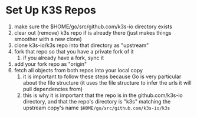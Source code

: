 # Set Up K3S Repos

1. make sure the $HOME/go/src/github.com/k3s-io directory exists
1. clear out (remove) k3s repo if is already there (just makes things smoother with a new clone)
1. clone k3s-io/k3s repo into that directory as "upstream"
1. fork that repo so that you have a private fork of it
   1. if you already have a fork, sync it
1. add your fork repo as "origin"
1. fetch all objects from both repos into your local copy
   1. it is important to follow these steps because Go is very particular about the file structure (it uses the file structure to infer the urls it will pull dependencies from)
   1. this is why it is important that the repo is in the github.com/k3s-io directory, and that the repo's directory is "k3s" matching the upstream copy's name
`$HOME/go/src/github.com/k3s-io/k3s`